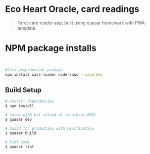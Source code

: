 # Eco Heart Oracle, card readings

> Tarot card reader app, built using quasar framework with PWA template.


# NPM package installs
``` bash


#Sass preprocessor package
npm install sass-loader node-sass --save-dev 


```


## Build Setup

``` bash
# install dependencies
$ npm install

# serve with hot reload at localhost:8081
$ quasar dev

# build for production with minification
$ quasar build

# lint code
$ quasar lint
```
